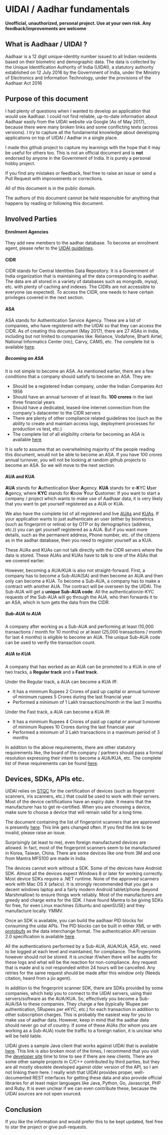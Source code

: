 # UIDAI / Aadhar fundamentals
**Unofficial, unauthorized, personal project. Use at your own risk. Any feedback/improvements are welcome**

## What is Aadhaar / UIDAI ?
Aadhaar is a 12 digit unique-identity number issued to all Indian residents based on their biometric and demographic data. The data is collected by the Unique Identification Authority of India (UIDAI), a statutory authority established on 12 July 2016 by the Government of India, under the Ministry of Electronics and Information Technology, under the provisions of the Aadhaar Act 2016

## Purpose of this document
I had plenty of questions when I wanted to develop an application that would use Aadhaar. I could not find reliable, up-to-date information about Aadhaar easily from the UIDAI website via Google (As of May 2017), because there were many broken links and some conflicting texts (across versions). I try to capture all the fundamental knowledge about developing applications on top of UIDAI / Aadhar in a single place.

I made this github project to capture my learnings with the hope that it may be useful for others too. This is not an official document and is **not** endorsed by anyone in the Government of India. It is purely a personal hobby project. 

If you find any mistakes or feedback, feel free to raise an issue or send a Pull Request with improvements or corrections. 

All of this document is in the public domain. 

The authors of this document cannot be held responsible for anything that happens by reading or following this document.

## Involved Parties

#### Enrolment Agencies
They add new members to the aadhar database. To become an enrolment agent, please refer to the [UIDAI guidelines](https://uidai.gov.in/enrolment-update/ecosystem-partners/enrolment-agencies.html).

#### CIDR
CIDR stands for Central Identities Data Repository. It is a Government of India organization that is maintaining all the data corresponding to aadhar. The data are all stored in a variety of databases such as mongodb, mysql, etc. with plenty of caching and indexes. The CIDRs are not accessible to everyone (as expected). To access the CIDR, one needs to have certain privileges covered in the next section.

#### ASA
ASA stands for Authentication Service Agency. These are a list of companies, who have registered with the UIDAI so that they can access the CIDR. As of creating this document (May 2017), there are 27 ASAs in India, including but not limited to companies like: Reliance, Vodafone, Bharti Airtel, 	National Informatics Center (nic), Carvy, CAMS, etc. The complete list is available [here](https://uidai.gov.in/images/list_of_live_asa.pdf).

##### Becoming an ASA
It is not simple to become an ASA. As mentioned earlier, there are a few conditions that a company should satisfy to become an ASA. They are:
* Should be a registered Indian company,  under the Indian Companies Act 1956
* Should have an annual turnover of at least Rs. **100 crores** in the last three financial years
* Should have a dedicated, leased-line internet connection from the company's datacenter to the CIDR servers
* There are plenty of other compliance related guidelines too (such as the ability to create and maintain access logs, deployment processes for production vs test, etc.)
* The complete list of all eligibility criteria for becoming an ASA is available [here](https://authportal.uidai.gov.in/home-articles?urlTitle=asa-eligibility-criteria&pageType=authentication)

It is safe to assume that an overwhelming majority of the people reading this document, would not be able to become an ASA. If you have 100 crores annual turnover, you will not be looking at random github projects to become an ASA. So we will move to the next section.

#### AUA and KUA
**AUA** stands for **A**uthentication **U**ser **A**gency. **KUA** stands for e-**K**YC **U**ser **A**gency, where **KYC** stands for **K**now **Y**our **C**ustomer. If you want to start a company / project which wants to make use of Aadhaar data, it is very likely that you want to get yourself registered as a AUA or KUA. 

We also have the complete list of all registered and live [AUAs](https://uidai.gov.in/images/list_of_live_aua.pdf) and [KUAs](https://uidai.gov.in/images/list_of_live_kua.pdf). If your application wants to just authenticate an user (either by biometrics (such as fingerprint or retina) or by OTP or by demographics (address, etc.)) you can get yourself registered as a AUA. But if you want more details, such as the permanent address, Phone number, etc. of the citizens as in the aadhar database, then you need to register yourself as a KUA.

These AUAs and KUAs can not talk directly with the CIDR servers where the data is stored. These AUAs and KUAs have to talk to one of the ASAs that we covered earlier. 

However, becoming a AUA/KUA is also not straight-forward. First, a company has to become a Sub-AUA(SA) and then become an AUA and then only can become a KUA. To become a Sub-AUA, a company has to make a contract with another AUA. The contract will be overseen by the UIDAI. The Sub-AUA will get a **unique Sub-AUA code**. All the authentication/e-KYC requests of the Sub-AUA will go through the AUA, who then forwards it to an ASA, which in turn gets the data from the CIDR.

##### Sub-AUA to AUA
A company after working as a Sub-AUA and performing at least (10,000 transactions / month for 10 months) or at least (25,000 transactions / month for last 4 months) is eligible to become an AUA. The unique Sub-AUA code can be used to verify the transaction count.

##### AUA to KUA
A company that has worked as an AUA can be promoted to a KUA in one of two tracks, a **Regular track** and a **Fast track**. 

Under the Regular track, a AUA can become a KUA iff: 
* It has a minimum Rupees 2 Crores of paid up capital or annual turnover of minimum rupees 5 Crores during the last financial year
* Performed a minimum of 1 Lakh transactions/month in the last 3 months

Under the Fast track, a AUA can become a KUA iff:
* It has a minimum Rupees 4 Crores of paid up capital or annual turnover of minimum Rupees 10 Crores during the last financial year
* Performed a minimum of 3 Lakh transactions in a maximum period of 3 months

In addition to the above requirements, there are other statutory requirements like, the board of the company / partners should pass a formal resolution expressing their intent to become a AUA/KUA, etc. The complete list of these requirements can be found [here](https://authportal.uidai.gov.in/static/Eligibility_Criteria_for_AUA%20_KUA.pdf).



## Devices, SDKs, APIs etc.
UIDAI relies on [STQC](http://www.stqc.gov.in/) for the certification of devices (such as fingerprint scanners, iris scanners, etc.) that could be used to work with their servers. Most of the device certifications have an expiry date. It means that the manufacturer has to get re-certified. When you are choosing a device, make sure to choose a device that will remain valid for a long time.

The document containing the list of fingerprint scanners that are approved is presently [here](http://www.stqc.gov.in/sites/upload_files/stqc/files/List_BDCS_FPS_Auth_ver3.1.1_23May2017.pdf). This link gets changed often. If you find the link to be invalid, please raise an issue.

Surprisingly (at least to me), even foreign manufactured devices are allowed. In fact, most of the fingerprint scanners seem to be manufactured in Korea, Taiwan, China. There are some devices like one from 3M and one from Mantra MFS100 are made in India.

The devices cannot work without a SDK. Some of the devices have Android SDK. Almost all the devices expect Windows 8 or later for working correctly. Most device SDKs require a .NET runtime. None of the approved scanners work with Mac OS X (afaics). It is strongly recommended that you get a decent windows laptop and a fairly modern Android tablet/phone (beyond Marshmallow) to ensure things work reliably. Most of the manufacturers are greedy and charge extra for the SDK. I have found Mantra to be giving SDKs for free, for even Linux machines (Ubuntu and openSUSE) and they manufacture locally. YMMV.

Once an SDK is available, you can build the aadhaar PID blocks for consuming the uidai APIs. The PID blocks can be built in either XML or with [protobufs](https://developers.google.com/protocol-buffers/) as the data interchange format. The authentication API version 2.0 specification is available [here](https://uidai.gov.in/images/FrontPageUpdates/aadhaar_authentication_api_2_0.pdf). 

All the authentications performed by a Sub-AUA, AUA/KUA, ASA, etc. need to be logged at each level and maintained, for compliance. The fingerprints however should not be stored. It is unclear if/when there will be audits for these logs and what will be the reaction for non-compliance. Any request that is made and is not responded within 24 hours will be cancelled. Any retries for the same request should be made after this window only (Needs citation, heard from a jio agent).

In addition to the fingerprint scanner SDK, there are SDKs provided by some companies, which help you to connect to the UIDAI servers, using their servers/software as the AUA/KUA. So, effectively you become a Sub-AUA/SA to these companies. They charge a fee (typically 1Rupee per authentication, 5Rupees per eKYC, etc.) for each transaction in addition to other subscription charges. This is probably the easiest way for you to make use of aadhar data. However, keep in mind that the aadhar data should never go out of country. If some of these AUAs (for whom you are working as a Sub-AUA) route the traffic to a foreign nation, it is unclear who will be held liable.

UIDAI gives a sample Java client that works against UIDAI that is available [here](https://uidai.gov.in/images/authDoc/uidai-kyc-client-2.0-src.zip). This link is also broken most of the times, I recommend that you visit the [developer site](https://authportal.uidai.gov.in/web/uidai/developer) time to time to see if there are new clients. There are some other sample projects in C/C++ contributed by third parties, but they are all mostly obsolete developed against older version of the API, so I am not linking them here. I really wish that UIDAI provides proper, well-documented REST interfaces for getting these data and also provide official libraries for at least major languages like Java, Python, Go, Javascript, PHP and Ruby. It is even unclear if we can even contribute these, because the UIDAI sources are not open sourced.

## Conclusion
If you like the information and would prefer this to be kept updated, feel free to star the project or give pull-requests.

